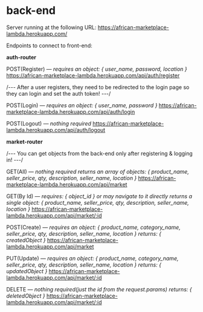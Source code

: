 # back-end

Server running at the following URL:
https://african-marketplace-lambda.herokuapp.com/

Endpoints to connect to front-end:

**auth-router**

POST(Register) — *requires an object: { user_name, password, location }*
    https://african-marketplace-lambda.herokuapp.com/api/auth/register

/--- After a user registers, they need to be redirected to the login page so they can login and set the auth token! ---/

POST(Login) — *requires an object: { user_name, password }*
    https://african-marketplace-lambda.herokuapp.com/api/auth/login

POST(Logout) — *nothing required*
    https://african-marketplace-lambda.herokuapp.com/api/auth/logout

**market-router**

/--- You can get objects from the back-end only after registering & logging in! ---/

GET(All) — *nothing required*
    *returns an array of objects: { product_name, seller_price, qty, description, seller_name, location }*
    https://african-marketplace-lambda.herokuapp.com/api/market

GET(By Id) — *requires: { object_id } or may navigate to it directly*
    *returns a single object: { product_name, seller_price, qty, description, seller_name, location }*
    https://african-marketplace-lambda.herokuapp.com/api/market/:id

POST(Create) — *requires an object: { product_name, category_name, seller_price, qty, description, seller_name, location }* 
    *returns: { createdObject }*
    https://african-marketplace-lambda.herokuapp.com/api/market

PUT(Update) — *requires an object: { product_name, category_name, seller_price, qty, description, seller_name, location }* 
    *returns: { updatedObject }*
    https://african-marketplace-lambda.herokuapp.com/api/market/:id

DELETE — *nothing required(just the id from the request.params)* 
    *returns: { deletedObject }*
    https://african-marketplace-lambda.herokuapp.com/api/market/:id